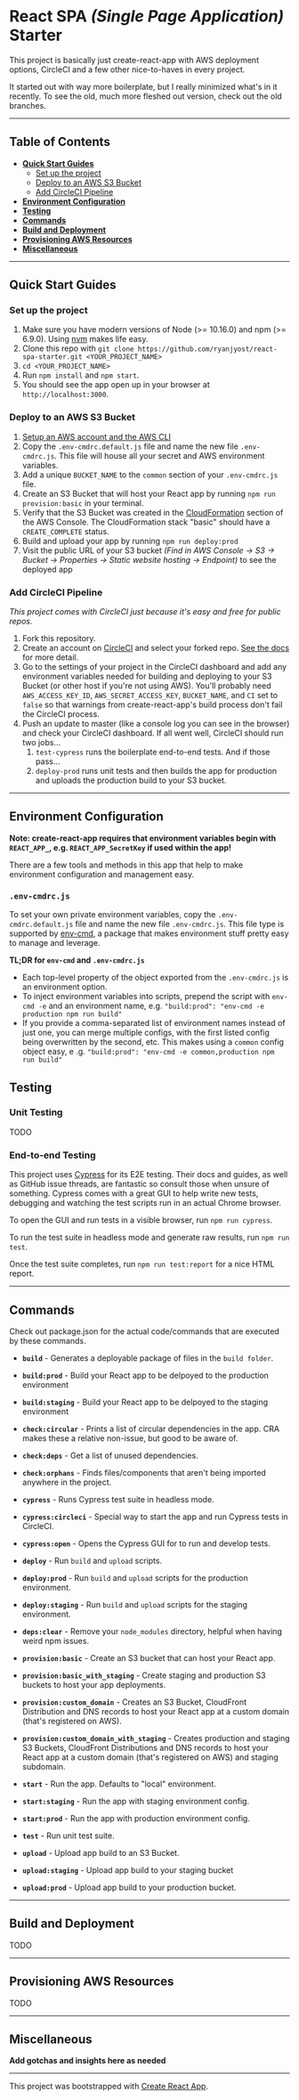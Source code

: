 # React SPA _(Single Page Application)_ Starter

This project is basically just create-react-app with AWS deployment options, CircleCI and a few other nice-to-haves in every project.

It started out with way more boilerplate, but I really minimized what's in it recently. To see the old, much more fleshed out version, check out the old branches.

---

## Table of Contents

-  **[Quick Start Guides](#quick-start-guides)**
   -  [Set up the project](#set-up-the-project)
   -  [Deploy to an AWS S3 Bucket](#deploy-to-an-aws-s3-bucket)
   -  [Add CircleCI Pipeline](#add-circleci-pipeline)
-  **[Environment Configuration](#environment-configuration)**
-  **[Testing](#testing)**
-  **[Commands](#commands)**
-  **[Build and Deployment](#build-and-deployment)**
-  **[Provisioning AWS Resources](#provisioning-aws-resources)**
-  **[Miscellaneous](#miscellaneous)**

---

## Quick Start Guides

### Set up the project

1. Make sure you have modern versions of Node (>= 10.16.0) and npm (>= 6.9.0). Using [nvm](https://github.com/nvm-sh/nvm) makes life easy.
2. Clone this repo with `git clone https://github.com/ryanjyost/react-spa-starter.git <YOUR_PROJECT_NAME>`
3. `cd <YOUR_PROJECT_NAME>`
4. Run `npm install` and `npm start`.
5. You should see the app open up in your browser at `http://localhost:3000`.

### Deploy to an AWS S3 Bucket

1. [Setup an AWS account and the AWS CLI](https://www.ryanjyost.com/setup-aws-cli/)
2. Copy the `.env-cmdrc.default.js` file and name the new file `.env-cmdrc.js`. This file will house all your secret and AWS environment variables.
3. Add a unique `BUCKET_NAME` to the `common` section of your `.env-cmdrc.js` file.
4. Create an S3 Bucket that will host your React app by running `npm run provision:basic` in your terminal.
5. Verify that the S3 Bucket was created in the [CloudFormation](https://console.aws.amazon.com/cloudformation)
   section of the AWS Console. The CloudFormation stack "basic" should have a `CREATE_COMPLETE` status.
6. Build and upload your app by running `npm run deploy:prod`
7. Visit the public URL of your S3 bucket _(Find in AWS Console -> S3 -> Bucket -> Properties -> Static website
   hosting ->
   Endpoint)_ to see the deployed app

### Add CircleCI Pipeline

_This project comes with CircleCI just because it's easy and free for public repos._

1. Fork this repository.
2. Create an account on [CircleCI](https://circleci.com/) and select your forked repo. [See the docs](https://circleci.com/docs/2.0/first-steps/) for more detail.
3. Go to the settings of your project in the CircleCI dashboard and add any environment variables needed for building
   and deploying to your S3 Bucket (or other host if you're not using AWS). You'll probably need `AWS_ACCESS_KEY_ID`,
   `AWS_SECRET_ACCESS_KEY`, `BUCKET_NAME`, and `CI` set to `false` so that warnings from create-react-app's build process don't fail the CircleCI process.
4. Push an update to master (like a console log you can see in the browser) and check your CircleCI dashboard. If all
   went well, CircleCI should run two jobs...
   1. `test-cypress` runs the boilerplate end-to-end tests. And if those pass...
   2. `deploy-prod` runs unit tests and then builds the app for production and uploads the production build to your
      S3 bucket.

---

## Environment Configuration

**Note: create-react-app requires that environment variables begin with `REACT_APP_`, e.g. `REACT_APP_SecretKey` if used within the app!**

There are a few tools and methods in this app that help to make environment configuration and management easy.

### `.env-cmdrc.js`

To set your own private environment variables, copy the `.env-cmdrc.default.js` file and name the new
file `.env-cmdrc.js`. This file type is supported by [env-cmd](https://github.com/toddbluhm/env-cmd#readme), a package that makes environment stuff pretty easy to manage and leverage.

**TL;DR for `env-cmd` and `.env-cmdrc.js`**<br/>

-  Each top-level property of the object exported from the `.env-cmdrc.js` is an environment option.
-  To inject environment variables into scripts, prepend the script with `env-cmd -e` and an environment name, e.g. `"build:prod": "env-cmd -e production npm run build"`
-  If you provide a comma-separated list of environment names instead of just one, you can merge multiple configs,
   with the first listed config being overwritten by the second, etc. This makes using a `common` config object easy, e
   .g. `"build:prod": "env-cmd -e common,production npm run build"`

## Testing

### Unit Testing

TODO

### End-to-end Testing

This project uses [Cypress](https://www.cypress.io/) for its E2E testing. Their docs and guides, as well as GitHub issue threads,
are fantastic so consult those when unsure of something.
Cypress comes with a great GUI to help write new tests, debugging and watching the test scripts run in an actual Chrome browser.

To open the GUI and run tests in a visible browser, run `npm run cypress`.

To run the test suite in headless mode and generate raw results, run `npm run test`.

Once the test suite completes, run `npm run test:report` for a nice HTML report.

---

## Commands

Check out package.json for the actual code/commands that are executed by these commands.

-  **`build`** - Generates a deployable package of files in the `build folder`.
-  **`build:prod`** - Build your React app to be delpoyed to the production environment
-  **`build:staging`** - Build your React app to be delpoyed to the staging environment

-  **`check:circular`** - Prints a list of circular dependencies in the app. CRA makes these a relative non-issue, but good to be aware of.
-  **`check:deps`** - Get a list of unused dependencies.
-  **`check:orphans`** - Finds files/components that aren't being imported anywhere in the project.<br/>

-  **`cypress`** - Runs Cypress test suite in headless mode.
-  **`cypress:circleci`** - Special way to start the app and run Cypress tests in CircleCI.
-  **`cypress:open`** - Opens the Cypress GUI for to run and develop tests.

-  **`deploy`** - Run `build` and `upload` scripts.
-  **`deploy:prod`** - Run `build` and `upload` scripts for the production environment.
-  **`deploy:staging`** - Run `build` and `upload` scripts for the staging environment.

-  **`deps:clear`** - Remove your `node_modules` directory, helpful when having weird npm issues.

-  **`provision:basic`** - Create an S3 bucket that can host your React app.
-  **`provision:basic_with_staging`** - Create staging and production S3 buckets to host your app deployments.
-  **`provision:custom_domain`** - Creates an S3 Bucket, CloudFront Distribution and DNS records to host your React app at a custom domain (that's registered on AWS).
-  **`provision:custom_domain_with_staging`** - Creates production and staging S3 Buckets, CloudFront Distributions and DNS records to host your React app at a custom domain (that's registered on AWS) and staging subdomain.

-  **`start`** - Run the app. Defaults to "local" environment.
-  **`start:staging`** - Run the app with staging environment config.
-  **`start:prod`** - Run the app with production environment config.
-  **`test`** - Run unit test suite.
-  **`upload`** - Upload app build to an S3 Bucket.
-  **`upload:staging`** - Upload app build to your staging bucket
-  **`upload:prod`** - Upload app build to your production bucket.

---

## Build and Deployment

TODO

---

## Provisioning AWS Resources

TODO

---

## Miscellaneous

**Add gotchas and insights here as needed**

---

This project was bootstrapped with [Create React App](https://github.com/facebook/create-react-app).
